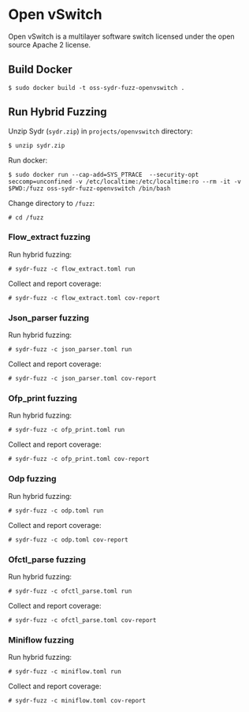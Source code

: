 # Open vSwitch

Open vSwitch is a multilayer software switch licensed under the open source
Apache 2 license.

## Build Docker

    $ sudo docker build -t oss-sydr-fuzz-openvswitch .

## Run Hybrid Fuzzing

Unzip Sydr (`sydr.zip`) in `projects/openvswitch` directory:

    $ unzip sydr.zip

Run docker:

    $ sudo docker run --cap-add=SYS_PTRACE  --security-opt seccomp=unconfined -v /etc/localtime:/etc/localtime:ro --rm -it -v $PWD:/fuzz oss-sydr-fuzz-openvswitch /bin/bash

Change directory to `/fuzz`:

    # cd /fuzz

### Flow_extract fuzzing

Run hybrid fuzzing:

    # sydr-fuzz -c flow_extract.toml run

Collect and report coverage:

    # sydr-fuzz -c flow_extract.toml cov-report

### Json_parser fuzzing

Run hybrid fuzzing:

    # sydr-fuzz -c json_parser.toml run

Collect and report coverage:

    # sydr-fuzz -c json_parser.toml cov-report

### Ofp_print fuzzing

Run hybrid fuzzing:

    # sydr-fuzz -c ofp_print.toml run

Collect and report coverage:

    # sydr-fuzz -c ofp_print.toml cov-report

### Odp fuzzing

Run hybrid fuzzing:

    # sydr-fuzz -c odp.toml run

Collect and report coverage:

    # sydr-fuzz -c odp.toml cov-report

### Ofctl_parse fuzzing

Run hybrid fuzzing:

    # sydr-fuzz -c ofctl_parse.toml run

Collect and report coverage:

    # sydr-fuzz -c ofctl_parse.toml cov-report

### Miniflow fuzzing

Run hybrid fuzzing:

    # sydr-fuzz -c miniflow.toml run

Collect and report coverage:

    # sydr-fuzz -c miniflow.toml cov-report
